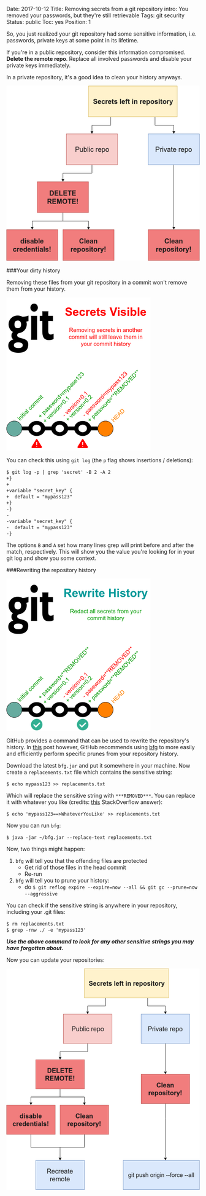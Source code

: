 Date: 2017-10-12
Title: Removing secrets from a git repository
intro: You removed your passwords, but they're still retrievable
Tags: git security
Status: public
Toc: yes
Position: 1

So, you just realized your git repository had some sensitive information, i.e. passwords, private keys at some point in its lifetime.

If you're in a public repository, consider this information compromised. **Delete the remote repo**. Replace all involved passwords and disable your private keys immediately.

In a private repository, it's a good idea to clean your history anyways.

![git repository with secrets actions to take](/images/git-clean-flow-intro.png)

###Your dirty history

Removing these files from your git repository in a commit won't remove them from your history.

![git repository with secrets removed](/images/cleaning-git-bad.png)

You can check this using `git log` (the `p` flag shows insertions / deletions):

```
$ git log -p | grep 'secret' -B 2 -A 2
+}
+
+variable "secret_key" {
+  default = "mypass123"
+}
-}
-
-variable "secret_key" {
-  default = "mypass123"
-}
```

The options `B` and `A` set how many lines grep will print before and after the match, respectively. This will show you the value you're looking for in your git log and show you some context.

###Rewriting the repository history

![git repository with visible secrets](/images/cleaning-git.png)

GitHub provides a command that can be used to rewrite the repository's history. In [this](https://help.github.com/articles/removing-sensitive-data-from-a-repository/) post however, GitHub recommends using [bfg](https://rtyley.github.io/bfg-repo-cleaner/) to more easily and efficiently perform specific prunes from your repository history.

Download the latest `bfg.jar` and put it somewhere in your machine. Now create a `replacements.txt` file which contains the sensitive string:

```
$ echo mypass123 >> replacements.txt
```

Which will replace the sensitive string with `***REMOVED***`. You can replace it with whatever you like (credits: [this](https://stackoverflow.com/a/15730571/4650776) StackOverflow answer):

```
$ echo 'mypass123==>WhateverYouLike' >> replacements.txt 
```

Now you can run `bfg`:

```
$ java -jar ~/bfg.jar --replace-text replacements.txt
```

Now, two things might happen:

1. `bfg` will tell you that the offending files are protected
    * Get rid of those files in the head commit
    * Re-run
2. `bfg` will tell you to prune your history:
    *  do `$ git reflog expire --expire=now --all && git gc --prune=now --aggressive`
    
You can check if the sensitive string is anywhere in your repository, including your .git files:

```
$ rm replacements.txt
$ grep -rnw ./ -e 'mypass123'
```

***Use the above command to look for any other sensitive strings you may have forgotten about.***

Now you can update your repositories:

![git repository with secrets actions to take after cleaning](/images/git-clean-flow-end.png)